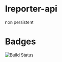 # Ireporter-api
non persistent

# Badges

[![Build Status](https://travis-ci.org/masete/Ireporter-api.svg?branch=feature)](https://travis-ci.org/masete/Ireporter-api)
